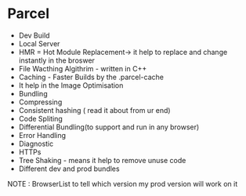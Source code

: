 # Parcel

- Dev Build
- Local Server
- HMR = Hot Module Replacement-> it help to replace and change instantly in the broswer
- File  Wacthing Algithrim - written in C++
- Caching - Faster Builds by the .parcel-cache
- It help in the Image Optimisation 
- Bundling
- Compressing
- Consistent hashing ( read it about from ur end)
- Code Spliting
- Differential Bundling(to support and run in any browser)
- Error Handling
- Diagnostic
- HTTPs
- Tree Shaking - means it help to remove unuse code 
- Different dev and prod bundles


NOTE : BrowserList to tell which version my prod version will work on it
